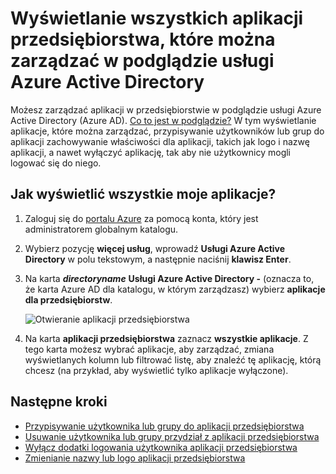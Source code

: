 <properties
    pageTitle="Wyświetlanie wszystkich aplikacji przedsiębiorstwa, które można zarządzać w podglądzie usługi Azure Active Directory | Microsoft Azure"
    description="Jak wyświetlić listę aplikacji przedsiębiorstwa, do których masz uprawnienia do zarządzania w usłudze Active Directory platformy Azure"
    services="active-directory"
    documentationCenter=""
    authors="curtand"
    manager="femila"
    editor=""/>

<tags
    ms.service="active-directory"
    ms.workload="identity"
    ms.tgt_pltfrm="na"
    ms.devlang="na"
    ms.topic="article"
    ms.date="09/30/2016"
    ms.author="curtand"/>

# <a name="view-all-the-enterprise-apps-that-i-can-manage-in-azure-active-directory-preview"></a>Wyświetlanie wszystkich aplikacji przedsiębiorstwa, które można zarządzać w podglądzie usługi Azure Active Directory

Możesz zarządzać aplikacji w przedsiębiorstwie w podglądzie usługi Azure Active Directory (Azure AD). [Co to jest w podglądzie?](active-directory-preview-explainer.md) W tym wyświetlanie aplikacje, które można zarządzać, przypisywanie użytkowników lub grup do aplikacji zachowywanie właściwości dla aplikacji, takich jak logo i nazwę aplikacji, a nawet wyłączyć aplikację, tak aby nie użytkownicy mogli logować się do niego.

## <a name="how-do-i-view-all-my-apps"></a>Jak wyświetlić wszystkie moje aplikacje?

1. Zaloguj się do [portalu Azure](https://portal.azure.com) za pomocą konta, który jest administratorem globalnym katalogu.

2. Wybierz pozycję **więcej usług**, wprowadź **Usługi Azure Active Directory** w polu tekstowym, a następnie naciśnij **klawisz Enter**.

3. Na karta ***directoryname*** **Usługi Azure Active Directory -** (oznacza to, że karta Azure AD dla katalogu, w którym zarządzasz) wybierz **aplikacje dla przedsiębiorstw**.

    ![Otwieranie aplikacji przedsiębiorstwa](./media/active-directory-coreapps-view-azure-portal/open-enterprise-apps.png)

4. Na karta **aplikacji przedsiębiorstwa** zaznacz **wszystkie aplikacje**. Z tego karta możesz wybrać aplikacje, aby zarządzać, zmiana wyświetlanych kolumn lub filtrować listę, aby znaleźć tę aplikację, którą chcesz (na przykład, aby wyświetlić tylko aplikacje wyłączone).

## <a name="next-steps"></a>Następne kroki

- [Przypisywanie użytkownika lub grupy do aplikacji przedsiębiorstwa](active-directory-coreapps-assign-user-azure-portal.md)
- [Usuwanie użytkownika lub grupy przydział z aplikacji przedsiębiorstwa](active-directory-coreapps-remove-assignment-azure-portal.md)
- [Wyłącz dodatki logowania użytkownika aplikacji przedsiębiorstwa](active-directory-coreapps-disable-app-azure-portal.md)
- [Zmienianie nazwy lub logo aplikacji przedsiębiorstwa](active-directory-coreapps-change-app-logo-user-azure-portal.md)
